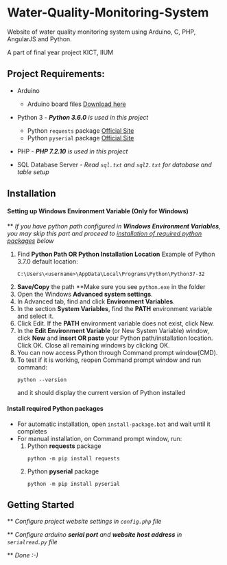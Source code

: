 # Water-Quality-Monitoring-System

Website of water quality monitoring system using Arduino, C, PHP, AngularJS and Python.

A part of final year project KICT, IIUM


## Project Requirements:
* Arduino 
    * Arduino board files [Download here](https://github.com/atifmustaffa/Water-Quality-Monitoring-System-Arduino)
    
* Python 3 - _**Python 3.6.0** is used in this project_
    * Python ```requests``` package [Official Site](http://docs.python-requests.org/en/v2.7.0/user/install/)
    * Python ```pyserial``` package [Official Site](https://pyserial.readthedocs.io/en/latest/pyserial.html)
    
* PHP - _**PHP 7.2.10** is used in this project_

* SQL Database Server - _Read ```sql.txt``` and ```sql2.txt``` for database and table setup_

## Installation
#### Setting up Windows Environment Variable (Only for Windows)
** _If you have python path configured in **Windows Environment Variables**, you may skip this part and proceed to [installation of required python packages](#install-required-python-packages) below_
1.  Find **Python Path OR Python Installation Location**
    Example of Python 3.7.0 default location:
    ```
    C:\Users\<username>\AppData\Local\Programs\Python\Python37-32
    ```
1.  **Save/Copy** the path **Make sure you see ```python.exe``` in the folder
1.  Open the Windows **Advanced system settings**.
1. In Advanced tab, find and click **Environment Variables**.
1. In the section **System Variables**, find the **PATH** environment variable and select it.
1. Click Edit. If the **PATH** environment variable does not exist, click New.
1. In the **Edit Environment Variable** (or New System Variable) window, click **New** and **insert OR paste** your Python path/installation location. Click OK. Close all remaining windows by clicking OK.
1. You can now access Python through Command prompt window(CMD).
1. To test if it is working, reopen Command prompt window and run command:
    ```
    python --version
    ```
    and it should display the current version of Python installed
#### Install required Python packages
* For automatic installation, open ```install-package.bat``` and wait until it completes
* For manual installation, on Command prompt window, run:
    1. Python **requests** package
        ```
        python -m pip install requests
        ```
    2. Python **pyserial** package
        ```
        python -m pip install pyserial
        ```
## Getting Started
** _Configure project website settings in ```config.php``` file_

** _Configure arduino **serial port** and **website host address** in ```serialread.py``` file_

** _Done :-)_

